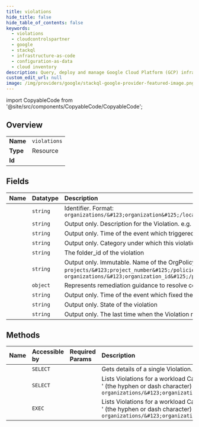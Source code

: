 ```yaml
---
title: violations
hide_title: false
hide_table_of_contents: false
keywords:
  - violations
  - cloudcontrolspartner
  - google    
  - stackql
  - infrastructure-as-code
  - configuration-as-data
  - cloud inventory
description: Query, deploy and manage Google Cloud Platform (GCP) infrastructure and resources using SQL
custom_edit_url: null
image: /img/providers/google/stackql-google-provider-featured-image.png
---
```


import CopyableCode from '@site/src/components/CopyableCode/CopyableCode';




## Overview
<table><tbody>
<tr><td><b>Name</b></td><td><code>violations</code></td></tr>
<tr><td><b>Type</b></td><td>Resource</td></tr>
<tr><td><b>Id</b></td><td><CopyableCode code="google.cloudcontrolspartner.violations" /></td></tr>
</tbody></table>

## Fields
| Name | Datatype | Description |
|:-----|:---------|:------------|
| <CopyableCode code="name" /> | `string` | Identifier. Format: `organizations/&#123;organization&#125;/locations/&#123;location&#125;/customers/&#123;customer&#125;/workloads/&#123;workload&#125;/violations/&#123;violation&#125;` |
| <CopyableCode code="description" /> | `string` | Output only. Description for the Violation. e.g. OrgPolicy gcp.resourceLocations has non compliant value. |
| <CopyableCode code="beginTime" /> | `string` | Output only. Time of the event which triggered the Violation. |
| <CopyableCode code="category" /> | `string` | Output only. Category under which this violation is mapped. e.g. Location, Service Usage, Access, Encryption, etc. |
| <CopyableCode code="folderId" /> | `string` | The folder_id of the violation |
| <CopyableCode code="nonCompliantOrgPolicy" /> | `string` | Output only. Immutable. Name of the OrgPolicy which was modified with non-compliant change and resulted this violation. Format: `projects/&#123;project_number&#125;/policies/&#123;constraint_name&#125;` `folders/&#123;folder_id&#125;/policies/&#123;constraint_name&#125;` `organizations/&#123;organization_id&#125;/policies/&#123;constraint_name&#125;` |
| <CopyableCode code="remediation" /> | `object` | Represents remediation guidance to resolve compliance violation for AssuredWorkload |
| <CopyableCode code="resolveTime" /> | `string` | Output only. Time of the event which fixed the Violation. If the violation is ACTIVE this will be empty. |
| <CopyableCode code="state" /> | `string` | Output only. State of the violation |
| <CopyableCode code="updateTime" /> | `string` | Output only. The last time when the Violation record was updated. |
## Methods
| Name | Accessible by | Required Params | Description |
|:-----|:--------------|:----------------|:------------|
| <CopyableCode code="get" /> | `SELECT` | <CopyableCode code="customersId, locationsId, organizationsId, violationsId, workloadsId" /> | Gets details of a single Violation. |
| <CopyableCode code="list" /> | `SELECT` | <CopyableCode code="customersId, locationsId, organizationsId, workloadsId" /> | Lists Violations for a workload Callers may also choose to read across multiple Customers or for a single customer as per [AIP-159](https://google.aip.dev/159) by using '-' (the hyphen or dash character) as a wildcard character instead of &#123;customer&#125; & &#123;workload&#125;. Format: `organizations/&#123;organization&#125;/locations/&#123;location&#125;/customers/&#123;customer&#125;/workloads/&#123;workload&#125;` |
| <CopyableCode code="_list" /> | `EXEC` | <CopyableCode code="customersId, locationsId, organizationsId, workloadsId" /> | Lists Violations for a workload Callers may also choose to read across multiple Customers or for a single customer as per [AIP-159](https://google.aip.dev/159) by using '-' (the hyphen or dash character) as a wildcard character instead of &#123;customer&#125; & &#123;workload&#125;. Format: `organizations/&#123;organization&#125;/locations/&#123;location&#125;/customers/&#123;customer&#125;/workloads/&#123;workload&#125;` |
